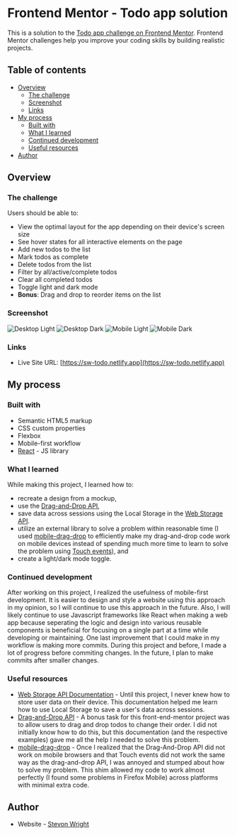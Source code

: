 # Frontend Mentor - Todo app solution

This is a solution to the [Todo app challenge on Frontend Mentor](https://www.frontendmentor.io/challenges/todo-app-Su1_KokOW). Frontend Mentor challenges help you improve your coding skills by building realistic projects.

## Table of contents

- [Overview](#overview)
  - [The challenge](#the-challenge)
  - [Screenshot](#screenshot)
  - [Links](#links)
- [My process](#my-process)
  - [Built with](#built-with)
  - [What I learned](#what-i-learned)
  - [Continued development](#continued-development)
  - [Useful resources](#useful-resources)
- [Author](#author)

## Overview

### The challenge

Users should be able to:

- View the optimal layout for the app depending on their device's screen size
- See hover states for all interactive elements on the page
- Add new todos to the list
- Mark todos as complete
- Delete todos from the list
- Filter by all/active/complete todos
- Clear all completed todos
- Toggle light and dark mode
- **Bonus**: Drag and drop to reorder items on the list

### Screenshot

![Desktop Light](./docs/images/desktop-light-screenshot.jpg)
![Desktop Dark](./docs/images/desktop-dark-screenshot.jpg)
![Mobile Light](./docs/images/mobile-light-screenshot.jpg)
![Mobile Dark](./docs/images/mobile-dark-screenshot.jpg)

### Links

- Live Site URL: [https://sw-todo.netlify.app](https://sw-todo.netlify.app)

## My process

### Built with

- Semantic HTML5 markup
- CSS custom properties
- Flexbox
- Mobile-first workflow
- [React](https://reactjs.org/) - JS library

### What I learned

While making this project, I learned how to:

- recreate a design from a mockup,
- use the [Drag-and-Drop API](https://developer.mozilla.org/en-US/docs/Web/API/HTML_Drag_and_Drop_API),
- save data across sessions using the Local Storage in the [Web Storage API](https://developer.mozilla.org/en-US/docs/Web/API/Web_Storage_API).
- utilize an external library to solve a problem within reasonable time (I used [mobile-drag-drop](https://github.com/timruffles/mobile-drag-drop) to efficiently make my drag-and-drop code work on mobile devices instead of spending much more time to learn to solve the problem using [Touch events](https://developer.mozilla.org/en-US/docs/Web/API/Touch_events)), and
- create a light/dark mode toggle.

### Continued development

After working on this project, I realized the usefulness of mobile-first development. It is easier to design and style a website using this approach in my opinion, so I will continue to use this approach in the future. Also, I will likely continue to use Javascript frameworks like React when making a web app because seperating the logic and design into various reusable components is beneficial for focusing on a single part at a time while developing or maintaining. One last improvement that I could make in my workflow is making more commits. During this project and before, I made a lot of progress before commiting changes. In the future, I plan to make commits after smaller changes.

### Useful resources

- [Web Storage API Documentation](https://developer.mozilla.org/en-US/docs/Web/API/Web_Storage_API) - Until this project, I never knew how to store user data on their device. This documentation helped me learn how to use Local Storage to save a user's data across sessions.
- [Drag-and-Drop API](https://developer.mozilla.org/en-US/docs/Web/API/HTML_Drag_and_Drop_API) - A bonus task for this front-end-mentor project was to allow users to drag and drop todos to change their order. I did not initially know how to do this, but this documentation (and the respective examples) gave me all the help I needed to solve this problem.
- [mobile-drag-drop](https://github.com/timruffles/mobile-drag-drop) - Once I realized that the Drag-And-Drop API did not work on mobile browsers and that Touch events did not work the same way as the drag-and-drop API, I was annoyed and stumped about how to solve my problem. This shim allowed my code to work almost perfectly (I found some problems in Firefox Mobile) across platforms with minimal extra code.

## Author

- Website - [Stevon Wright](https://stevon-wright.netlify.app)
